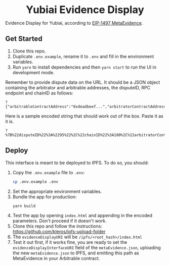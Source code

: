 <p align="center">
  <b style="font-size: 32px;">Yubiai Evidence Display</b>
</p>

Evidence Display for Yubiai, according to [EIP-1497 MetaEvidence](https://github.com/ethereum/EIPs/issues/1497).

## Get Started

1.  Clone this repo.
2.  Duplicate `.env.example`, rename it to `.env` and fill in the environment variables.
3.  Run `yarn` to install dependencies and then `yarn start` to run the UI in development mode.

Remember to provide dispute data on the URL. It should be a JSON object containing the arbitrator and arbitrable addresses, the disputeID, RPC endpoint and chainID as follows:

```
?{"arbitrableContractAddress":"0xdeadbeef...","arbitratorContractAddress":"0xdeadbeef...","disputeID":"111","jsonRpcUrl":"http://localhost:8545","chainId":"1"}
```

Here is a sample encoded string that should work out of the box. Paste it as it is.

```
?%7B%22disputeID%22%3A%2295%22%2C%22chainID%22%3A100%2C%22arbitratorContractAddress%22%3A%220x9C1dA9A04925bDfDedf0f6421bC7EEa8305F9002%22%2C%22arbitratorJsonRpcUrl%22%3A%22https%3A%2F%2Frpc.gnosischain.com%22%2C%22arbitratorChainID%22%3A100%2C%22arbitrableContractAddress%22%3A%220xAeECFa44639b61d2e0A9534D918789d94A24a9DE%22%2C%22arbitrableChainID%22%3A100%2C%22arbitrableJsonRpcUrl%22%3A%22https%3A%2F%2Frpc.gnosischain.com%22%7D
```

## Deploy

This interface is meant to be deployed to IPFS.
To do so, you should:

1. Copy the `.env.example` file to `.env`:
   ```sh
   cp .env.example .env
   ```
2. Set the appropriate environment variables.
3. Bundle the app for production:
   ```sh
   yarn build
   ```
4. Test the app by opening `index.html` and appending in the encoded parameters. Don't proceed if it doesn't work.
5. Clone this repo and follow the instructions: https://github.com/kleros/ipfs-upload-folder
6. The `evidenceDisplayURI` will be `/ipfs/<root_hash>/index.html`
7. Test it out first, if it works fine, you are ready to set the `evidenceDisplayInterfaceURI` field of the `metaEvidence.json`, uploading the new `metaEvidence.json` to IPFS, and emitting this path as MetaEvidence in your Arbitrable contract.
